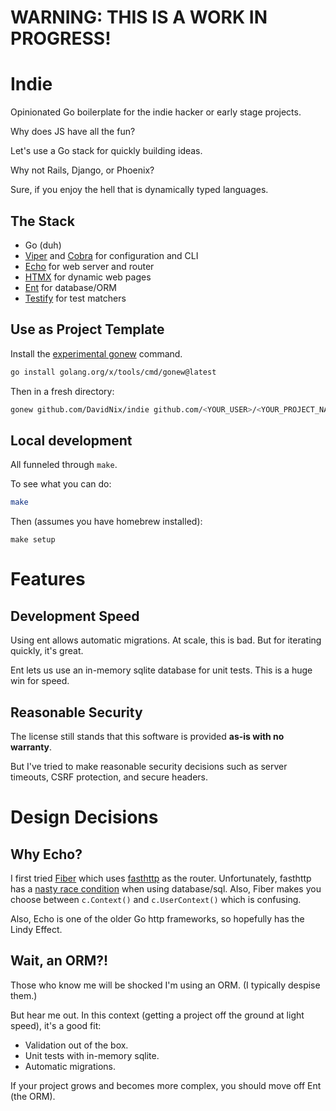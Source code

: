 # WARNING: THIS IS A WORK IN PROGRESS!

# Indie

Opinionated Go boilerplate for the indie hacker or early stage projects.

Why does JS have all the fun?

Let's use a Go stack for quickly building ideas.

Why not Rails, Django, or Phoenix?

Sure, if you enjoy the hell that is dynamically typed languages.

## The Stack

- Go (duh)
- [Viper](https://github.com/spf13/viper) and [Cobra](https://github.com/spf13/cobra) for configuration and CLI
- [Echo](https://echo.labstack.com) for web server and router
- [HTMX](https://htmx.org) for dynamic web pages
- [Ent](https://entgo.io) for database/ORM
- [Testify](https://github.com/stretchr/testify) for test matchers

## Use as Project Template

Install the [experimental gonew](https://go.dev/blog/gonew) command.

```sh
go install golang.org/x/tools/cmd/gonew@latest
```

Then in a fresh directory:

```sh
gonew github.com/DavidNix/indie github.com/<YOUR_USER>/<YOUR_PROJECT_NAME>
```

## Local development

All funneled through `make`.

To see what you can do:

```sh
make
```

Then (assumes you have homebrew installed):

```
make setup
```

# Features

## Development Speed

Using ent allows automatic migrations. At scale, this is bad. But for iterating quickly, it's great.

Ent lets us use an in-memory sqlite database for unit tests. This is a huge win for speed.

## Reasonable Security

The license still stands that this software is provided **as-is with no warranty**.

But I've tried to make reasonable security decisions such as server timeouts, CSRF protection, and secure headers.

# Design Decisions

## Why Echo?

I first tried [Fiber](https://github.com/gofiber/fiber) which uses [fasthttp](https://github.com/fasthttp/router) as the
router. Unfortunately, fasthttp has a [nasty race condition](https://twitter.com/davidnix_/status/1720454052973044188)
when using database/sql. Also, Fiber makes you choose between `c.Context()` and `c.UserContext()` which is confusing.

Also, Echo is one of the older Go http frameworks, so hopefully has the Lindy Effect.

## Wait, an ORM?!

Those who know me will be shocked I'm using an ORM. (I typically despise them.)

But hear me out. In this context (getting a project off the ground at light speed), it's a good fit:

- Validation out of the box.
- Unit tests with in-memory sqlite.
- Automatic migrations.

If your project grows and becomes more complex, you should move off Ent (the ORM).